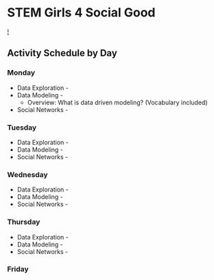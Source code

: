 # STEM Girls 4 Social Good
[!]("distribution.png")


## Activity Schedule by Day

### Monday
* Data Exploration - 
* Data Modeling - 
  * Overview: What is data driven modeling? (Vocabulary included)
* Social Networks -

### Tuesday
* Data Exploration - 
* Data Modeling -
* Social Networks -

### Wednesday
* Data Exploration - 
* Data Modeling -
* Social Networks -


### Thursday
* Data Exploration - 
* Data Modeling -
* Social Networks -


### Friday

